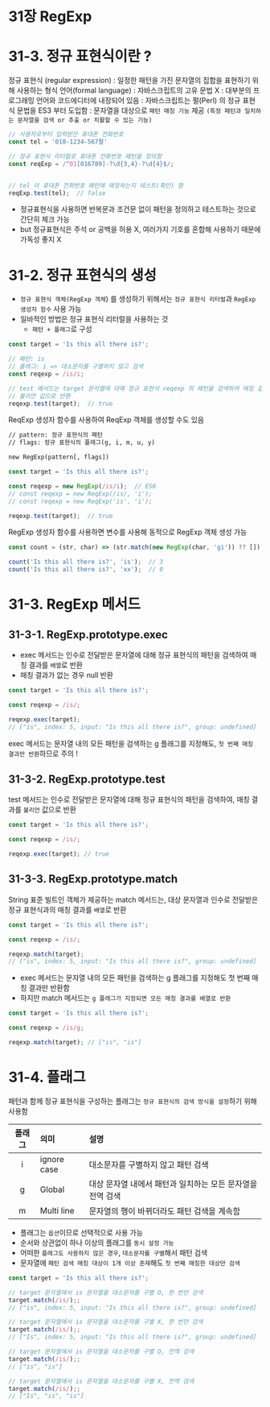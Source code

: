31장 RegExp
=================================================================

# 31-3. 정규 표현식이란 ?

정규 표현식 (regular expression)
: 일정한 패턴을 가진 문자열의 집합을 표현하기 위해 사용하는 형식 언어(formal language)
: 자바스크립트의 고유 문법 X
: 대부분의 프로그래밍 언어와 코드에디터에 내장되어 있음
: 자바스크립트는 펄(Perl) 의 정규 표현식 문법을 ES3 부터 도입함
: 문자열을 대상으로 `패턴 매칭 기능` 제공 `(특정 패턴과 일치하는 문자열을 검색 or 추출 or 치활할 수 있는 기능)`

```javascript
// 사용자로부터 입력받은 휴대폰 전화번호
const tel = '010-1234-567팔'

// 정규 표현식 리터럴로 휴대폰 전화번호 패턴을 정의함
const reqExp = /^01[016789]-?\d{3,4}-?\d{4}$/;


// tel 이 휴대폰 전화번호 패턴에 매칭하는지 테스트(확인) 함
reqExp.test(tel);  // false
```

- 정규표현식을 사용하면 반복문과 조건문 없이 패턴을 정의하고 테스트하는 것으로 간단히 체크 가능
- but 정규표현식은 주석 or 공백을 허용 X, 여러가지 기호를 혼합해 사용하기 때문에 가독성 좋지 X

# 31-2. 정규 표현식의 생성

- `정규 표현식 객체(RegExp 객체`) 를 생성하기 위해서는 `정규 표현식 리터럴`과 `RegExp 생성자 함수` 사용 가능
- 일바적인 방법은 정규 표현식 리터럴을 사용하는 것
  - `패턴 + 플래그`로 구성

```javascript
const target = 'Is this all there is?';

// 패턴: is
// 플래그: i => 대소문자를 구별하지 않고 검색
const reqexp = /is/i;

// test 메서드는 target 문자열에 대해 정규 표현식 reqexp 의 패턴을 검색하여 매칭 결과를
// 불리언 값으로 반환
reqexp.test(target);  // true
```

ReqExp 생성자 함수를 사용하여 ReqExp 객체를 생성할 수도 있음


````html
// pattern: 정규 표현식의 패턴
// flags: 정규 표현식의 플래그(g, i, m, u, y)

new RegExp(pattern[, flags])
````

```javascript
const target = 'Is this all there is?';

const reqexp = new RegExp(/is/i);  // ES6
// const reqexp = new ReqExp(/is/, 'i');
// const reqexp = new ReqExp('is', 'i');

reqexp.test(target);  // true
```

RegExp 생성자 함수를 사용하면 변수를 사용해 동적으로 RegExp 객체 생성 가능

```javascript
const count = (str, char) => (str.match(new RegExp(char, 'gi')) ?? []).length;

count('Is this all there is?', 'is');  // 3
count('Is this all there is?', 'xx');  // 0
```

# 31-3. RegExp 메서드

## 31-3-1. RegExp.prototype.exec

- exec 메서드는 인수로 전달받은 문자열에 대해 정규 표현식의 패턴을 검색하여 매칭 결과를 `배열`로 반환
- 매칭 결과가 없는 경우 null 반환

```javascript
const target = 'Is this all there is?';

const reqexp = /is/; 

reqexp.exec(target);
// ["is", index: 5, input: "Is this all there is?", group: undefined]
```

exec 메서드는 문자열 내의 모든 패턴을 검색하는 g 플래그를 지정해도, `첫 번째 매칭 결과만 반환`하므로 주의 !

## 31-3-2. RegExp.prototype.test

test 메서드는 인수로 전달받은 문자열에 대해 정규 표현식의 패턴을 검색하여, 매칭 결과를 `불리언` 값으로 반환

```javascript
const target = 'Is this all there is?';

const reqexp = /is/; 

reqexp.exec(target); // true
```

## 31-3-3. RegExp.prototype.match

String 표준 빌트인 객체가 제공하는 match 메서드는, 대상 문자열과 인수로 전달받은 정규 표현식과의 매칭 결과를 `배열`로 반환

```javascript
const target = 'Is this all there is?';

const reqexp = /is/; 

reqexp.match(target);
// ["is", index: 5, input: "Is this all there is?", group: undefined]
```

- exec 메서드는 문자열 내의 모든 패턴을 검색하는 g 플래그를 지정해도 첫 번째 매칭 결과만 반환함
- 하지만 match 메서드는 `g 플래그가 지정되면 모든 매칭 결과를 배열로 반환`

```javascript
const target = 'Is this all there is?';

const reqexp = /is/g; 

reqexp.match(target); // ["is", "is"]
```

# 31-4. 플래그

패턴과 함께 정규 표현식을 구성하는 플래그는 `정규 표현식의 검색 방식을 설정`하기 위해 사용함

| 플래그 | 의미          | 설명                                |
|:---:|:------------|:----------------------------------|
|  i  | ignore case | 대소문자를 구별하지 않고 패턴 검색               |          
|  g  | Global      | 대상 문자열 내에서 패턴과 일치하는 모든 문자열을 전역 검색 | 
|  m  | Multi line  | 문자열의 행이 바뀌더라도 패턴 검색을 계속함          |

- 플래그는 `옵션`이므로 선택적으로 사용 가능
- 순서와 상관없이 하나 이상의 플래그를 `동시 설정 가능`
- 어떠한 `플래그도 사용하지 않은 경우`, `대소문자를 구별`해서 패턴 검색
- 문자열에 `패턴 검색 매칭 대상이 1개 이상 존재`해도 `첫 번째 매칭한 대상만 검색`

```javascript
const target = 'Is this all there is?';

// target 문자열에서 is 문자열을 대소문자를 구별 O, 한 번만 검색
target.match(/is/);;
// ["is", index: 5, input: "Is this all there is?", group: undefined]

// target 문자열에서 is 문자열을 대소문자를 구별 X, 한 번만 검색
target.match(/is/);;
// ["Is", index: 5, input: "Is this all there is?", group: undefined]

// target 문자열에서 is 문자열을 대소문자를 구별 O, 전역 검색
target.match(/is/);;
// ["is", "is"]

// target 문자열에서 is 문자열을 대소문자를 구별 X, 전역 검색
target.match(/is/);;
// ["Is", "is", "is"]
```




























